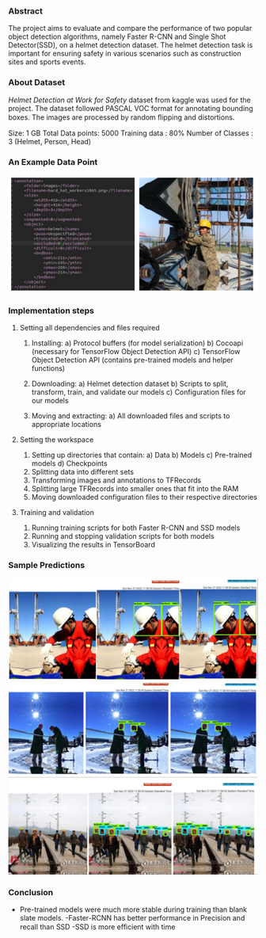 ### Abstract
The project aims to evaluate and compare the performance of two popular object detection algorithms, namely Faster R-CNN and Single Shot Detector(SSD), on a helmet detection dataset. The helmet detection task is important for ensuring safety in various scenarios such as construction sites and sports events.

### About Dataset
*Helmet Detection at Work for Safety* dataset from kaggle was used for the project. The dataset followed PASCAL VOC format for annotating bounding boxes. The images are processed by random ﬂipping and distortions.

Size: 1 GB
Total Data points: 5000
Training data : 80%
Number of Classes : 3 (Helmet, Person, Head)

### An Example Data Point
![example_data_point](https://github.com/saiganeshT/machine-learning/blob/main/Computer%20Vision/Helmet%20Detection/images/helm_img1.png)

### Implementation steps

1. Setting all dependencies and files required
    1) Installing:
    a) Protocol buffers (for model serialization)
    b) Cocoapi (necessary for TensorFlow Object Detection API)
    c) TensorFlow Object Detection API (contains pre-trained models and helper functions)
    
    2) Downloading:
        a) Helmet detection dataset
        b) Scripts to split, transform, train, and validate our models
        c) Configuration files for our models

    3) Moving and extracting:
        a) All downloaded files and scripts to appropriate locations

2. Setting the workspace
    1) Setting up directories that contain:
        a) Data
        b) Models
        c) Pre-trained models
        d) Checkpoints
    2) Splitting data into different sets
    3) Transforming images and annotations to TFRecords
    4) Splitting large TFRecords into smaller ones that fit into the RAM
    5) Moving downloaded configuration files to their respective directories

3. Training and validation
    1) Running training scripts for both Faster R-CNN and SSD models
    2) Running and stopping validation scripts for both models
    3) Visualizing the results in TensorBoard


### Sample Predictions
![prediction_1](https://github.com/saiganeshT/machine-learning/blob/main/Computer%20Vision/Helmet%20Detection/images/helm_img2.png)
![prediction_2](https://github.com/saiganeshT/machine-learning/blob/main/Computer%20Vision/Helmet%20Detection/images/helm_img3.png)
![prediction_3](https://github.com/saiganeshT/machine-learning/blob/main/Computer%20Vision/Helmet%20Detection/images/helm_img4.png)

### Conclusion
- Pre-trained models were much more stable during training than blank slate models.
-Faster-RCNN has better performance in Precision and recall than SSD
-SSD is more eﬃcient with time